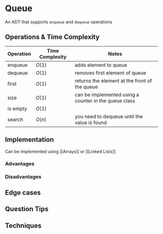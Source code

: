 # Queue
An ADT that supports `enqueue` and `dequeue` operations
## Operations & Time Complexity

| Operation | Time Complexity | Notes                                                 |
| --------- | --------------- | ----------------------------------------------------- |
| enqueue   | $O(1)$          | adds element to queue                                 |
| dequeue   | $O(1)$          | removes first element of queue                        |
| first     | $O(1)$          | returns the element at the front of the queue         |
| size      | $O(1)$          | can be implemented using a counter in the queue class |
| is empty  | $O(1)$          |                                                       |
| search    | $O(n)$          | you need to dequeue until the value is found                                                      |

## Implementation
Can be implemented using [[Arrays]] or [[Linked Lists]]

### Advantages

### Disadvantages

## Edge cases

## Question Tips

## Techniques
